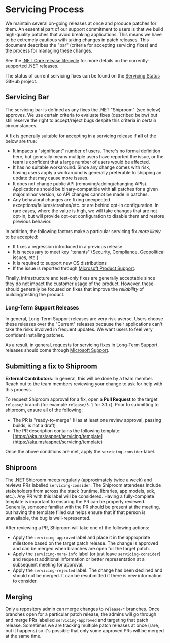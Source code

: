 # Servicing Process

We maintain several on-going releases at once and produce patches for them. An essential part of our support commitment to users is that we build high-quality patches that avoid breaking applications. This means we have to be extremely cautious with taking changes in patch releases. This document describes the "bar" (criteria for accepting servicing fixes) and the process for managing these changes.

See the [.NET Core release lifecycle](https://dotnet.microsoft.com/platform/support/policy/dotnet-core#lifecycle) for more details on the currently-supported .NET releases.

The status of current servicing fixes can be found on the [Servicing Status](https://github.com/dotnet/aspnetcore/projects/11) GitHub project.

## Servicing Bar

The servicing bar is defined as any fixes the .NET "Shiproom" (see below) approves. We use certain criteria to evaluate fixes (described below) but still reserve the right to accept/reject bugs despite this criteria in certain circumstances.

A fix is generally suitable for accepting in a servicing release if **all** of the below are true:

* It impacts a "significant" number of users. There's no formal definition here, but generally means multiple users have reported the issue, or the team is confident that a large number of users would be affected.
* It has no suitable workaround. Since any change comes with risk, having users apply a workaround is generally preferable to shipping an update that may cause more issues.
* It does not change public API (removing/adding/changing APIs). Applications should be binary-compatible with **all** patches for a given major.minor version, so API changes cannot be made in patches.
* Any behavioral changes are fixing unexpected exceptions/failures/crashes/etc. or are behind opt-in configuration. In rare cases, where the value is high, we will take changes that are not opt-in, but will provide opt-out configuration to disable them and restore previous behavior.

In addition, the following factors make a particular servicing fix *more likely* to be accepted:

* It fixes a regression introduced in a previous release
* It is necessary to meet key "tenants" (Security, Compliance, Geopolitical issues, etc.)
* It is required to support new OS distributions
* If the issue is reported through [Microsoft Product Support](https://dotnet.microsoft.com/platform/support).

Finally, infrastructure and test-only fixes are generally acceptable since they do not impact the customer usage of the product. However, these should generally be focused on fixes that improve the *reliability* of building/testing the product.

### Long-Term Support Releases

In general, Long-Term Support releases are very risk-averse. Users choose these releases over the "Current" releases because their applications can't take the risks involved in frequent updates. We want users to feel very confident installing patches.

As a result, in general, requests for servicing fixes in Long-Term Support releases should come through [Microsoft Support](https://dotnet.microsoft.com/platform/support).

## Submitting a fix to Shiproom

**External Contributors**: In general, this will be done by a team member. Reach out to the team members reviewing your change to ask for help with this process.

To request Shiproom approval for a fix, open a **Pull Request** to the target `release/` branch (for example `release/3.1` for 3.1.x). Prior to submitting to shiproom, ensure all of the following:

* The PR is "ready-to-merge" (Has at least one review approval, passing builds, is not a draft)
* The PR description contains the following template: [https://aka.ms/aspnet/servicing/template](https://aka.ms/aspnet/servicing/template)

Once the above conditions are met, apply the `servicing-consider` label.

## Shiproom

The .NET Shiproom meets regularly (approximately twice a week) and reviews PRs labelled `servicing-consider`. The Shiproom attendees include stakeholders from across the stack (runtime, libraries, app models, sdk, etc.). Any PR with this label will be considered. Having a fully-complete template is important to ensuring the PR can be properly reviewed. Generally, someone familiar with the PR should be present at the meeting, but having the template filled out helps ensure that if that person is unavailable, the bug is well-represented.

After reviewing a PR, Shiproom will take one of the following actions:

* Apply the `servicing-approved` label and place it in the appropriate milestone based on the target patch release. The change is approved and can be merged when branches are open for the target patch.
* Apply the `servicing-more-info` label (or just leave `servicing-consider`) and request additional information or better representation at a subsequent meeting for approval.
* Apply the `servicing-rejected` label. The change has been declined and should not be merged. It can be resubmitted if there is new information to consider.

## Merging

Only a repository admin can merge changes to `release/*` branches. Once branches open for a particular patch release, the admins will go through and merge PRs labelled `servicing-approved` and targeting that patch release. Sometimes we are tracking multiple patch releases at once (rare, but it happens) so it's possible that only some approved PRs will be merged at the same time.
